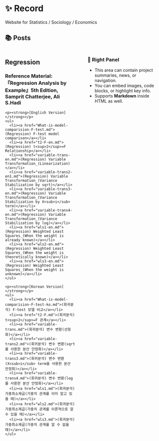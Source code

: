 # ✨ Record

Website for Statistics / Sociology / Economics

## 📚 Posts

<div style="display: flex;">

  <div style="flex: 1; padding-right: 20px;">
    <!-- 왼쪽 영역 -->
    <h2>Regression</h2>
    <h3>Reference Material: 『Regression Analysis by Example』5th Edition, Samprit Chatterjee, Ali S.Hadi</h3>

    <p><strong>[English Version]</strong></p>
    <ul>
      <li><a href="What-is-model-comparision-F-test.md">(Regression) F-test model comparison</a></li>
      <li><a href="t2-F-en.md">(Regression) t<sup>2</sup>=F Relationship</a></li>
      <li><a href="variable-trans-en.md">(Regression) Variable Transformation_(Linearization)</a></li>
      <li><a href="variable-trans2-en1.md">(Regression) Variable Transformation_(Variance Stabilization by sqrt)</a></li>
      <li><a href="variable-trans3-en.md">(Regression) Variable Transformation_(Variance Stabilization by X<sub>i</sub> term)</a></li>
      <li><a href="variable-trans4-en.md">(Regression) Variable Transformation_(Variance Stabilization by log)</a></li>
      <li><a href="wls1-en.md">(Regression) Weighted Least Squares_(When the weight is already known)</a></li>
      <li><a href="wls2-en.md">(Regression) Weighted Least Squares_(When the weight is theoretically known)</a></li>
      <li><a href="wls3-en.md">(Regression) Weighted Least Squares_(When the weight is unknown)</a></li>
    </ul>

    <p><strong>[Korean Version]</strong></p>
    <ul>
      <li><a href="What-is-model-comparision-F-test-ko.md">(회귀분석) F-test 모델 비교</a></li>
      <li><a href="t2-F.md">(회귀분석) t<sup>2</sup>=F 관계</a></li>
      <li><a href="variable-trans.md">(회귀분석) 변수 변환(선형화)</a></li>
      <li><a href="variable-trans2.md">(회귀분석) 변수 변환(sqrt를 사용한 분산 안정화)</a></li>
      <li><a href="variable-trans3.md">(회귀분석) 변수 변환(X<sub>i</sub> term을 사용한 분산 안정화)</a></li>
      <li><a href="variable-trans4.md">(회귀분석) 변수 변환(log를 사용한 분산 안정화)</a></li>
      <li><a href="wls1.md">(회귀분석) 가중최소제곱(가중치 관계를 이미 알고 있을 때)</a></li>
      <li><a href="wls2.md">(회귀분석) 가중최소제곱(가중치 관계를 이론적으로 알 수 있을 때)</a></li>
      <li><a href="wls3.md">(회귀분석) 가중최소제곱(가중치 관계를 알 수 없을 때)</a></li>
    </ul>
  </div>

  <div style="flex: 1; padding-left: 20px;">
    <!-- 오른쪽 영역 -->
    <h3>📙 Right Panel</h3>
    <ul>
      <li>This area can contain project summaries, news, or navigation.</li>
      <li>You can embed images, code blocks, or highlight key info.</li>
      <li>Supports <strong>Markdown</strong> inside HTML as well.</li>
    </ul>
  </div>

</div>
